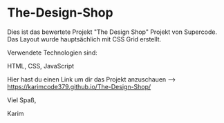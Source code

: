 # The-Design-Shop

Dies ist das bewertete Projekt "The Design Shop" Projekt von Supercode. Das Layout wurde hauptsächlich mit CSS Grid erstellt.

Verwendete Technologien sind:

HTML, CSS, JavaScript

Hier hast du einen Link um dir das Projekt anzuschauen --> https://karimcode379.github.io/The-Design-Shop/

Viel Spaß,

Karim
